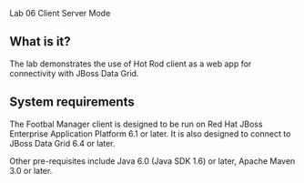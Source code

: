 Lab 06 Client Server Mode

What is it?
-----------

The lab demonstrates the use of Hot Rod client as a web app for connectivity with JBoss Data Grid.


System requirements
-------------------

The Footbal Manager client is designed to be run on Red Hat JBoss Enterprise Application Platform 6.1 or later. 
It is also designed to connect to JBoss Data Grid 6.4 or later.

Other pre-requisites include Java 6.0 (Java SDK 1.6) or later, Apache Maven 3.0 or later.
